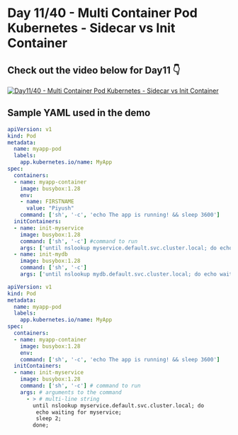 # Day 11/40 - Multi Container Pod Kubernetes - Sidecar vs Init Container

## Check out the video below for Day11 👇

[![Day11/40 - Multi Container Pod Kubernetes - Sidecar vs Init Container](https://img.youtube.com/vi/yRiFq1ykBxc/sddefault.jpg)](https://youtu.be/yRiFq1ykBxc)


## Sample YAML used in the demo

```yaml
apiVersion: v1
kind: Pod
metadata:
  name: myapp-pod
  labels:
    app.kubernetes.io/name: MyApp
spec:
  containers:
  - name: myapp-container
    image: busybox:1.28
    env:
    - name: FIRSTNAME
      value: "Piyush"
    command: ['sh', '-c', 'echo The app is running! && sleep 3600']
  initContainers:
  - name: init-myservice
    image: busybox:1.28
    command: ['sh', '-c'] #command to run
    args: ['until nslookup myservice.default.svc.cluster.local; do echo waiting for myservice; sleep 2; done']
  - name: init-mydb
    image: busybox:1.28
    command: ['sh', '-c']
    args: ['until nslookup mydb.default.svc.cluster.local; do echo waiting for mydb; sleep 2; done']
```


```yaml
apiVersion: v1
kind: Pod
metadata:
  name: myapp-pod
  labels:
    app.kubernetes.io/name: MyApp
spec:
  containers:
  - name: myapp-container
    image: busybox:1.28
    env:
    command: ['sh', '-c', 'echo The app is running! && sleep 3600']
  initContainers:
  - name: init-myservice
    image: busybox:1.28
    command: ['sh', '-c'] # command to run
    args: # arguments to the command
      - > # multi-line string
        until nslookup myservice.default.svc.cluster.local; do
         echo waiting for myservice;
         sleep 2;
        done;
```
